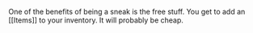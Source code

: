 One of the benefits of being a sneak is the free stuff. You get to add an [[Items]] to your inventory. It will probably be cheap.